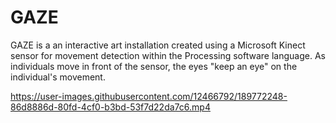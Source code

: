 # GAZE
GAZE is a an interactive art installation created using a Microsoft Kinect sensor for movement detection within the Processing software language. As individuals move in front of the sensor, the eyes "keep an eye" on the individual's movement.


https://user-images.githubusercontent.com/12466792/189772248-86d8886d-80fd-4cf0-b3bd-53f7d22da7c6.mp4
